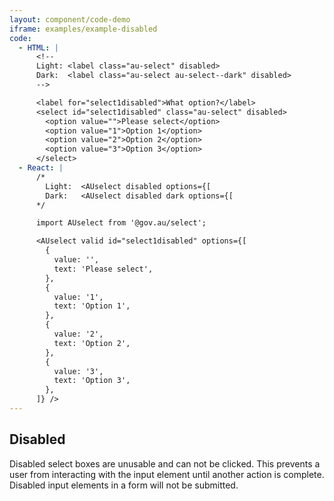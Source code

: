 ```yaml
---
layout: component/code-demo
iframe: examples/example-disabled
code:
  - HTML: |
      <!--
      Light: <label class="au-select" disabled>
      Dark:  <label class="au-select au-select--dark" disabled>
      -->

      <label for="select1disabled">What option?</label>
      <select id="select1disabled" class="au-select" disabled>
        <option value="">Please select</option>
        <option value="1">Option 1</option>
        <option value="2">Option 2</option>
        <option value="3">Option 3</option>
      </select>
  - React: |
      /*
        Light:  <AUselect disabled options={[
        Dark:   <AUselect disabled dark options={[
      */

      import AUselect from '@gov.au/select';

      <AUselect valid id="select1disabled" options={[
        {
          value: '',
          text: 'Please select',
        },
        {
          value: '1',
          text: 'Option 1',
        },
        {
          value: '2',
          text: 'Option 2',
        },
        {
          value: '3',
          text: 'Option 3',
        },
      ]} />
---
```

## Disabled 

Disabled select boxes are unusable and can not be clicked. This prevents a user from interacting with the input element until another action is complete. Disabled input elements in a form will not be submitted.
